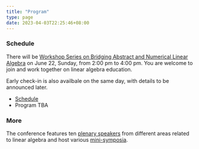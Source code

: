 ```yaml
---
title: "Program"
type: page
date: 2023-04-03T22:25:46+08:00
---
```


### Schedule

There will be [Workshop Series on Bridging Abstract and Numerical Linear Algebra](https://la-education.oucreate.com/conferences-and-workshops/workshop2025/) on June 22, Sunday, from 2:00 pm to 4:00 pm.
You are welcome to join and work together on linear algebra education.  

Early check-in is also availbale on the same day, 
with details to be announced later.

- [Schedule](/files/schedule.pdf)
- Program TBA

### More

The conference features ten [plenary speakers](plenary/) from different areas 
related to linear algebra and host various [mini-symposia](mini/).  
